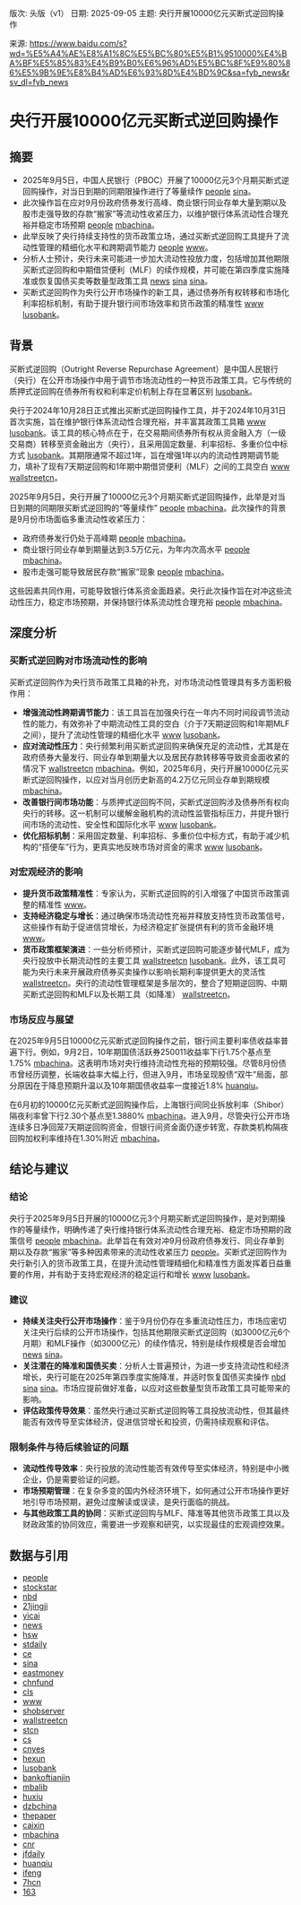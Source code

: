 版次: 头版（v1）
日期: 2025-09-05
主题: 央行开展10000亿元买断式逆回购操作

来源: https://www.baidu.com/s?wd=%E5%A4%AE%E8%A1%8C%E5%BC%80%E5%B1%9510000%E4%BA%BF%E5%85%83%E4%B9%B0%E6%96%AD%E5%BC%8F%E9%80%86%E5%9B%9E%E8%B4%AD%E6%93%8D%E4%BD%9C&sa=fyb_news&rsv_dl=fyb_news

# 央行开展10000亿元买断式逆回购操作

## 摘要
*   2025年9月5日，中国人民银行（PBOC）开展了10000亿元3个月期买断式逆回购操作，对当日到期的同期限操作进行了等量续作 [people](https://vertexaisearch.cloud.google.com/grounding-api-redirect/AUZIYQGi4ILIQZHEv66-vZ-p6XNPmrxwCUOAZTDdTZva5JvAdB-_wdzx_jXpYmdFnskf1wloD4IsSZJRYEPF2uiNCT0azctbpcTa4mgObPfzX8TBz9y3g8HWgAGGawEMAxw4cijYHmTsIutg0QXIR6wB1zVFB6QFE6htKS8=) [sina](https://vertexaisearch.cloud.google.com/grounding-api-redirect/AUZIYQGT__Fzfmr-oDCrHw72UOjZNOAPLxX2fYQKBOUbGQlGhZiYN_rXT73mcguNIR5Yuljanv8nTaBohLVXKwgAu1yUHHRQUOzf_kC66T5m967aGgIofjuSkpougDFosAk0J2HNdc6JB7iuwNgFNUH5MfhRn5FFJwWNFKxM03C6wqF15w==)。
*   此次操作旨在应对9月份政府债券发行高峰、商业银行同业存单大量到期以及股市走强导致的存款“搬家”等流动性收紧压力，以维护银行体系流动性合理充裕并稳定市场预期 [people](https://vertexaisearch.cloud.google.com/grounding-api-redirect/AUZIYQGi4ILIQZHEv66-vZ-p6XNPmrxwCUOAZTDdTZva5JvAdB-_wdzx_jXpYmdFnskf1wloD4IsSZJRYEPF2uiNCT0azctbpcTa4mgObPfzX8TBz9y3g8HWgAGGawEMAxw4cijYHmTsIutg0QXIR6wB1zVFB6QFE6htKS8=) [mbachina](https://vertexaisearch.cloud.google.com/grounding-api-redirect/AUZIYQGzYPXxxZLvntlbadDKnj5IuZPEr20f4KAzF1qYVN10_DfNPxcdte7zEg2mmwszjHxW3cckW9HvcWmUW7rgMF8YOdAX1w3DG40rkxK_KctbfYoFW8QNFqOAykL136x2MND3RLIpt34av0b_QgI6)。
*   此举反映了央行持续支持性的货币政策立场，通过买断式逆回购工具提升了流动性管理的精细化水平和跨期调节能力 [people](https://vertexaisearch.cloud.google.com/grounding-api-redirect/AUZIYQGi4ILIQZHEv66-vZ-p6XNPmrxwCUOAZTDdTZva5JvAdB-_wdzx_jXpYmdFnskf1wloD4IsSZJRYEPF2uiNCT0azctbpcTa4mgObPfzX8TBz9y3g8HWgAGGawEMAxw4cijYHmTsIutg0QXIR6wB1zVFB6QFE6htKS8=) [www](https://vertexaisearch.cloud.google.com/grounding-api-redirect/AUZIYQGQXnGeTWhOR3XHdFBtqJCOlKpQg8XWJp7VqIUlkLE0ioWR6p6dIRR9y_vqJWzo_p3RoYP1zgGw3kAMfICeTnjm86Exlgc1NOiDLzn6W77Y54NNiYxm_8juVBZ3DhjlOg5jjRFc7hM8OFkXjfb1J2D7)。
*   分析人士预计，央行未来可能进一步加大流动性投放力度，包括增加其他期限买断式逆回购和中期借贷便利（MLF）的续作规模，并可能在第四季度实施降准或恢复国债买卖等数量型政策工具 [news](https://vertexaisearch.cloud.google.com/grounding-api-redirect/AUZIYQHLi3gRHxSPHBkDw6V55STwqB-wKfki4GnGDAc8h5f_f6_u3VuczHAc1_zII1J0ZE7HnRV1TYIZ75JLNMNvTwJSKJjjWP2G7sl8RSNqGkwWUDr3nVGofpSRUtCIzUBydFUm-FCyTRj0H-igLuSkOsb2msz98EfK6UAcHUMQRuOAvVsfq4I=) [sina](https://vertexaisearch.cloud.google.com/grounding-api-redirect/AUZIYQGT__Fzfmr-oDCrHw72UOjZNOAPLxX2fYQKBOUbGQlGhZiYN_rXT73mcguNIR5Yuljanv8nTaBohLVXKwgAu1yUHHRQUOzf_kC66T5m967aGgIofjuSkpougDFosAk0J2HNdc6JB7iuwNgFNUH5MfhRn5FFJwWNFKxM03C6wqF15w==) [sina](https://vertexaisearch.cloud.google.com/grounding-api-redirect/AUZIYQHkF0hDMqnX2Mv_kRgJT6ldVHFhi6kudkyZGKlO-ZDmkDJ2vWlonbsY2bwQFxICQfWcXOZBxZcsQrnS3m7iK17pmk44K-AxY9xc5d7tZ-5DdExo9mqJ06mY5CxvIQ7N8VYV9lraBVNc43FNE0xU5zYY66kr0IadeNknVFMBJWiRoxXDqMkhYVGrGIhUhZ3qyOic3v6k66pclupI0IOVCfrnrxf91ZtjDjs3FyWRKQTsKniHKnUiS5uDmm63MCuCrBo=)。
*   买断式逆回购作为央行公开市场操作的新工具，通过债券所有权转移和市场化利率招标机制，有助于提升银行间市场效率和货币政策的精准性 [www](https://vertexaisearch.cloud.google.com/grounding-api-redirect/AUZIYQGQXnGeTWhOR3XHdFBtqJCOlKpQg8XWJp7VqIUlkLE0ioWR6p6dIRR9y_vqJWzo_p3RoYP1zgGw3kAMfICeTnjm86Exlgc1NOiDLzn6W77Y54NNiYxm_8juVBZ3DhjlOg5jjRFc7hM8OFkXjfb1J2D7) [lusobank](https://vertexaisearch.cloud.google.com/grounding-api-redirect/AUZIYQGkqjicIyHSGCi2Pgt5QeMfSONk6AJcwJ8rtOL7X7YfARRRb7RfAYp16sn0nSyK3ayCOjuuH8AYTvcmGNVRmwuQ-w1GPaNvPNARHTexYXHEOFkkaxOhS2NoMTHqD8BV7dyl_iGVIJTWyXUKNhQurAe9r2-a7LFPY08C)。

## 背景
买断式逆回购（Outright Reverse Repurchase Agreement）是中国人民银行（央行）在公开市场操作中用于调节市场流动性的一种货币政策工具。它与传统的质押式逆回购在债券所有权和利率定价机制上存在显著区别 [lusobank](https://vertexaisearch.cloud.google.com/grounding-api-redirect/AUZIYQGkqjicIyHSGCi2Pgt5QeMfSONk6AJcwJ8rtOL7X7YfARRRb7RfAYp16sn0nSyK3ayCOjuuH8AYTvcmGNVRmwuQ-w1GPaNvPNARHTexYXHEOFkkaxOhS2NoMTHqD8BV7dyl_iGVIJTWyXUKNhQurAe9r2-a7LFPY08C)。

央行于2024年10月28日正式推出买断式逆回购操作工具，并于2024年10月31日首次实施，旨在维护银行体系流动性合理充裕，并丰富其政策工具箱 [www](https://vertexaisearch.cloud.google.com/grounding-api-redirect/AUZIYQGQXnGeTWhOR3XHdFBtqJCOlKpQg8XWJp7VqIUlkLE0ioWR6p6dIRR9y_vqJWzo_p3RoYP1zgGw3kAMfICeTnjm86Exlgc1NOiDLzn6W77Y54NNiYxm_8juVBZ3DhjlOg5jjRFc7hM8OFkXjfb1J2D7) [lusobank](https://vertexaisearch.cloud.google.com/grounding-api-redirect/AUZIYQGkqjicIyHSGCi2Pgt5QeMfSONk6AJcwJ8rtOL7X7YfARRRb7RfAYp16sn0nSyK3ayCOjuuH8AYTvcmGNVRmwuQ-w1GPaNvPNARHTexYXHEOFkkaxOhS2NoMTHqD8BV7dyl_iGVIJTWyXUKNhQurAe9r2-a7LFPY08C)。该工具的核心特点在于，在交易期间债券所有权从资金融入方（一级交易商）转移至资金融出方（央行），且采用固定数量、利率招标、多重价位中标方式 [lusobank](https://vertexaisearch.cloud.google.com/grounding-api-redirect/AUZIYQGkqjicIyHSGCi2Pgt5QeMfSONk6AJcwJ8rtOL7X7YfARRRb7RfAYp16sn0nSyK3ayCOjuuH8AYTvcmGNVRmwuQ-w1GPaNvPNARHTexYXHEOFkkaxOhS2NoMTHqD8BV7dyl_iGVIJTWyXUKNhQurAe9r2-a7LFPY08C)。其期限通常不超过1年，旨在增强1年以内的流动性跨期调节能力，填补了现有7天期逆回购和1年期中期借贷便利（MLF）之间的工具空白 [www](https://vertexaisearch.cloud.google.com/grounding-api-redirect/AUZIYQGQXnGeTWhOR3XHdFBtqJCOlKpQg8XWJp7VqIUlkLE0ioWR6p6dIRR9y_vqJWzo_p3RoYP1zgGw3kAMfICeTnjm86Exlgc1NOiDLzn6W77Y54NNiYxm_8juVBZ3DhjlOg5jjRFc7hM8OFkXjfb1J2D7) [wallstreetcn](https://vertexaisearch.cloud.google.com/grounding-api-redirect/AUZIYQGNfPzudJOExWZQKIRrLACTCYgdUN03-lL56-f1bVgMqq2SOMeRnrhwGgUrV2CxxWP0Bkz8VOhFSruyaFXMIjFImwAfpj8imNcgk3JBzXX9byr_33ghPi176ht-v2EE3vqH6xcf)。

2025年9月5日，央行开展了10000亿元3个月期买断式逆回购操作，此举是对当日到期的同期限买断式逆回购的“等量续作” [people](https://vertexaisearch.cloud.google.com/grounding-api-redirect/AUZIYQGi4ILIQZHEv66-vZ-p6XNPmrxwCUOAZTDdTZva5JvAdB-_wdzx_jXpYmdFnskf1wloD4IsSZJRYEPF2uiNCT0azctbpcTa4mgObPfzX8TBz9y3g8HWgAGGawEMAxw4cijYHmTsIutg0QXIR6wB1zVFB6QFE6htKS8=) [mbachina](https://vertexaisearch.cloud.google.com/grounding-api-redirect/AUZIYQGzYPXxxZLvntlbadDKnj5IuZPEr20f4KAzF1qYVN10_DfNPxcdte7zEg2mmwszjHxW3cckW9HvcWmUW7rgMF8YOdAX1w3DG40rkxK_KctbfYoFW8QNFqOAykL136x2MND3RLIpt34av0b_QgI6)。此次操作的背景是9月份市场面临多重流动性收紧压力：
*   政府债券发行仍处于高峰期 [people](https://vertexaisearch.cloud.google.com/grounding-api-redirect/AUZIYQGi4ILIQZHEv66-vZ-p6XNPmrxwCUOAZTDdTZva5JvAdB-_wdzx_jXpYmdFnskf1wloD4IsSZJRYEPF2uiNCT0azctbpcTa4mgObPfzX8TBz9y3g8HWgAGGawEMAxw4cijYHmTsIutg0QXIR6wB1zVFB6QFE6htKS8=) [mbachina](https://vertexaisearch.cloud.google.com/grounding-api-redirect/AUZIYQGzYPXxxZLvntlbadDKnj5IuZPEr20f4KAzF1qYVN10_DfNPxcdte7zEg2mmwszjHxW3cckW9HvcWmUW7rgMF8YOdAX1w3DG40rkxK_KctbfYoFW8QNFqOAykL136x2MND3RLIpt34av0b_QgI6)。
*   商业银行同业存单到期量达到3.5万亿元，为年内次高水平 [people](https://vertexaisearch.cloud.google.com/grounding-api-redirect/AUZIYQGi4ILIQZHEv66-vZ-p6XNPmrxwCUOAZTDdTZva5JvAdB-_wdzx_jXpYmdFnskf1wloD4IsSZJRYEPF2uiNCT0azctbpcTa4mgObPfzX8TBz9y3g8HWgAGGawEMAxw4cijYHmTsIutg0QXIR6wB1zVFB6QFE6htKS8=) [mbachina](https://vertexaisearch.cloud.google.com/grounding-api-redirect/AUZIYQGzYPXxxZLvntlbadDKnj5IuZPEr20f4KAzF1qYVN10_DfNPxcdte7zEg2mmwszjHxW3cckW9HvcWmUW7rgMF8YOdAX1w3DG40rkxK_KctbfYoFW8QNFqOAykL136x2MND3RLIpt34av0b_QgI6)。
*   股市走强可能导致居民存款“搬家”现象 [people](https://vertexaisearch.cloud.google.com/grounding-api-redirect/AUZIYQGi4ILIQZHEv66-vZ-p6XNPmrxwCUOAZTDdTZva5JvAdB-_wdzx_jXpYmdFnskf1wloD4IsSZJRYEPF2uiNCT0azctbpcTa4mgObPfzX8TBz9y3g8HWgAGGawEMAxw4cijYHmTsIutg0QXIR6wB1zVFB6QFE6htKS8=) [mbachina](https://vertexaisearch.cloud.google.com/grounding-api-redirect/AUZIYQGzYPXxxZLvntlbadDKnj5IuZPEr20f4KAzF1qYVN10_DfNPxcdte7zEg2mmwszjHxW3cckW9HvcWmUW7rgMF8YOdAX1w3DG40rkxK_KctbfYoFW8QNFqOAykL136x2MND3RLIpt34av0b_QgI6)。

这些因素共同作用，可能导致银行体系资金面趋紧。央行此次操作旨在对冲这些流动性压力，稳定市场预期，并保持银行体系流动性合理充裕 [people](https://vertexaisearch.cloud.google.com/grounding-api-redirect/AUZIYQGi4ILIQZHEv66-vZ-p6XNPmrxwCUOAZTDdTZva5JvAdB-_wdzx_jXpYmdFnskf1wloD4IsSZJRYEPF2uiNCT0azctbpcTa4mgObPfzX8TBz9y3g8HWgAGGawEMAxw4cijYHmTsIutg0QXIR6wB1zVFB6QFE6htKS8=) [mbachina](https://vertexaisearch.cloud.google.com/grounding-api-redirect/AUZIYQGzYPXxxZLvntlbadDKnj5IuZPEr20f4KAzF1qYVN10_DfNPxcdte7zEg2mmwszjHxW3cckW9HvcWmUW7rgMF8YOdAX1w3DG40rkxK_KctbfYoFW8QNFqOAykL136x2MND3RLIpt34av0b_QgI6)。

## 深度分析
### 买断式逆回购对市场流动性的影响
买断式逆回购作为央行货币政策工具箱的补充，对市场流动性管理具有多方面积极作用：
*   **增强流动性跨期调节能力**：该工具旨在加强央行在一年内不同时间段调节流动性的能力，有效弥补了中期流动性工具的空白（介于7天期逆回购和1年期MLF之间），提升了流动性管理的精细化水平 [www](https://vertexaisearch.cloud.google.com/grounding-api-redirect/AUZIYQGQXnGeTWhOR3XHdFBtqJCOlKpQg8XWJp7VqIUlkLE0ioWR6p6dIRR9y_vqJWzo_p3RoYP1zgGw3kAMfICeTnjm86Exlgc1NOiDLzn6W77Y54NNiYxm_8juVBZ3DhjlOg5jjRFc7hM8OFkXjfb1J2D7) [lusobank](https://vertexaisearch.cloud.google.com/grounding-api-redirect/AUZIYQGkqjicIyHSGCi2Pgt5QeMfSONk6AJcwJ8rtOL7X7YfARRRb7RfAYp16sn0nSyK3ayCOjuuH8AYTvcmGNVRmwuQ-w1GPaNvPNARHTexYXHEOFkkaxOhS2NoMTHqD8BV7dyl_iGVIJTWyXUKNhQurAe9r2-a7LFPY08C)。
*   **应对流动性压力**：央行频繁利用买断式逆回购来确保充足的流动性，尤其是在政府债券大量发行、同业存单到期量大以及居民存款转移等导致资金面收紧的情况下 [wallstreetcn](https://vertexaisearch.cloud.google.com/grounding-api-redirect/AUZIYQHSaVuqwvXeaqdz0Y9NY-sedVgc3GOyPlXKU-D5ZwxmiJ8av3-K_YXmKo3j325hN4JubjmutP5AhTSrZuX5BNXCT7040Z_YKCGlVh27MjgeqSX7eD4uhbNRXS7S7LW1txtVXKv7) [mbachina](https://vertexaisearch.cloud.google.com/grounding-api-redirect/AUZIYQGzYPXxxZLvntlbadDKnj5IuZPEr20f4KAzF1qYVN10_DfNPxcdte7zEg2mmwszjHxW3cckW9HvcWmUW7rgMF8YOdAX1w3DG40rkxK_KctbfYoFW8QNFqOAykL136x2MND3RLIpt34av0b_QgI6)。例如，2025年6月，央行开展10000亿元买断式逆回购操作，以应对当月创历史新高的4.2万亿元同业存单到期规模 [mbachina](https://vertexaisearch.cloud.google.com/grounding-api-redirect/AUZIYQGzYPXxxZLvntlbadDKnj5IuZPEr20f4KAzF1qYVN10_DfNPxcdte7zEg2mmwszjHxW3cckW9HvcWmUW7rgMF8YOdAX1w3DG40rkxK_KctbfYoFW8QNFqOAykL136x2MND3RLIpt34av0b_QgI6)。
*   **改善银行间市场功能**：与质押式逆回购不同，买断式逆回购涉及债券所有权向央行的转移。这一机制可以缓解金融机构的流动性监管指标压力，并提升银行间市场的流动性、安全性和国际化水平 [www](https://vertexaisearch.cloud.google.com/grounding-api-redirect/AUZIYQGQXnGeTWhOR3XHdFBtqJCOlKpQg8XWJp7VqIUlkLE0ioWR6p6dIRR9y_vqJWzo_p3RoYP1zgGw3kAMfICeTnjm86Exlgc1NOiDLzn6W77Y54NNiYxm_8juVBZ3DhjlOg5jjRFc7hM8OFkXjfb1J2D7) [lusobank](https://vertexaisearch.cloud.google.com/grounding-api-redirect/AUZIYQGkqjicIyHSGCi2Pgt5QeMfSONk6AJcwJ8rtOL7X7YfARRRb7RfAYp16sn0nSyK3ayCOjuuH8AYTvcmGNVRmwuQ-w1GPaNvPNARHTexYXHEOFkkaxOhS2NoMTHqD8BV7dyl_iGVIJTWyXUKNhQurAe9r2-a7LFPY08C)。
*   **优化招标机制**：采用固定数量、利率招标、多重价位中标方式，有助于减少机构的“搭便车”行为，更真实地反映市场对资金的需求 [www](https://vertexaisearch.cloud.google.com/grounding-api-redirect/AUZIYQGQXnGeTWhOR3XHdFBtqJCOlKpQg8XWJp7VqIUlkLE0ioWR6p6dIRR9y_vqJWzo_p3RoYP1zgGw3kAMfICeTnjm86Exlgc1NOiDLzn6W77Y54NNiYxm_8juVBZ3DhjlOg5jjRFc7hM8OFkXjfb1J2D7) [lusobank](https://vertexaisearch.cloud.google.com/grounding-api-redirect/AUZIYQGkqjicIyHSGCi2Pgt5QeMfSONk6AJcwJ8rtOL7X7YfARRRb7RfAYp16sn0nSyK3ayCOjuuH8AYTvcmGNVRmwuQ-w1GPaNvPNARHTexYXHEOFkkaxOhS2NoMTHqD8BV7dyl_iGVIJTWyXUKNhQurAe9r2-a7LFPY08C)。

### 对宏观经济的影响
*   **提升货币政策精准性**：专家认为，买断式逆回购的引入增强了中国货币政策调整的精准性 [www](https://vertexaisearch.cloud.google.com/grounding-api-redirect/AUZIYQGQXnGeTWhOR3XHdFBtqJCOlKpQg8XWJp7VqIUlkLE0ioWR6p6dIRR9y_vqJWzo_p3RoYP1zgGw3kAMfICeTnjm86Exlgc1NOiDLzn6W77Y54NNiYxm_8juVBZ3DhjlOg5jjRFc7hM8OFkXjfb1J2D7)。
*   **支持经济稳定与增长**：通过确保市场流动性充裕并释放支持性货币政策信号，这些操作有助于促进信贷增长，为经济稳定扩张提供有利的货币金融环境 [www](https://vertexaisearch.cloud.google.com/grounding-api-redirect/AUZIYQGQXnGeTWhOR3XHdFBtqJCOlKpQg8XWJp7VqIUlkLE0ioWR6p6dIRR9y_vqJWzo_p3RoYP1zgGw3kAMfICeTnjm86Exlgc1NOiDLzn6W77Y54NNiYxm_8juVBZ3DhjlOg5jjRFc7hM8OFkXjfb1J2D7)。
*   **货币政策框架演进**：一些分析师预计，买断式逆回购可能逐步替代MLF，成为央行投放中长期流动性的主要工具 [wallstreetcn](https://vertexaisearch.cloud.google.com/grounding-api-redirect/AUZIYQHSaVuqwvXeaqdz0Y9NY-sedVgc3GOyPlXKU-D5ZwxmiJ8av3-K_YXmKo3j325hN4JubjmutP5AhTSrZuX5BNXCT7040Z_YKCGlVh27MjgeqSX7eD4uhbNRXS7S7LW1txtVXKv7) [lusobank](https://vertexaisearch.cloud.google.com/grounding-api-redirect/AUZIYQGkqjicIyHSGCi2Pgt5QeMfSONk6AJcwJ8rtOL7X7YfARRRb7RfAYp16sn0nSyK3ayCOjuuH8AYTvcmGNVRmwuQ-w1GPaNvPNARHTexYXHEOFkkaxOhS2NoMTHqD8BV7dyl_iGVIJTWyXUKNhQurAe9r2-a7LFPY08C)。此外，该工具可能为央行未来开展政府债券买卖操作以影响长期利率提供更大的灵活性 [wallstreetcn](https://vertexaisearch.cloud.google.com/grounding-api-redirect/AUZIYQHSaVuqwvXeaqdz0Y9NY-sedVgc3GOyPlXKU-D5ZwxmiJ8av3-K_YXmKo3j325hN4JubjmutP5AhTSrZuX5BNXCT7040Z_YKCGlVh27MjgeqSX7eD4uhbNRXS7S7LW1txtVXKv7)。央行的流动性管理框架是多层次的，整合了短期逆回购、中期买断式逆回购和MLF以及长期工具（如降准） [wallstreetcn](https://vertexaisearch.cloud.google.com/grounding-api-redirect/AUZIYQHSaVuqwvXeaqdz0Y9NY-sedVgc3GOyPlXKU-D5ZwxmiJ8av3-K_YXmKo3j325hN4JubjmutP5AhTSrZuX5BNXCT7040Z_YKCGlVh27MjgeqSX7eD4uhbNRXS7S7LW1txtVXKv7)。

### 市场反应与展望
在2025年9月5日10000亿元买断式逆回购操作之前，银行间主要利率债收益率普遍下行。例如，9月2日，10年期国债活跃券250011收益率下行1.75个基点至1.75% [mbachina](https://vertexaisearch.cloud.google.com/grounding-api-redirect/AUZIYQGzYPXxxZLvntlbadDKnj5IuZPEr20f4KAzF1qYVN10_DfNPxcdte7zEg2mmwszjHxW3cckW9HvcWmUW7rgMF8YOdAX1w3DG40rkxK_KctbfYoFW8QNFqOAykL136x2MND3RLIpt34av0b_QgI6)。这表明市场对央行维持流动性充裕的预期较强。尽管8月份债市曾经历调整，长端收益率大幅上行，但进入9月，市场呈现股债“双牛”局面，部分原因在于降息预期升温以及10年期国债收益率一度接近1.8% [huanqiu](https://vertexaisearch.cloud.google.com/grounding-api-redirect/AUZIYQHQi9TBPw9iLCaQGjf4Sm12Eu6n_Hy-PX8505ZDRvri16t_oKC-8XJsh_W-4dYLOBJ36flj9O5ROUlpDDR_jXVI0QLSs9wj2nTAoYjYpun50QPpfXeQPWfTVdvaSn_pbKu-v0jrD7f2xV4=)。

在6月初的10000亿元买断式逆回购操作后，上海银行间同业拆放利率（Shibor）隔夜利率曾下行2.30个基点至1.3880% [mbachina](https://vertexaisearch.cloud.google.com/grounding-api-redirect/AUZIYQGzYPXxxZLvntlbadDKnj5IuZPEr20f4KAzF1qYVN10_DfNPxcdte7zEg2mmwszjHxW3cckW9HvcWmUW7rgMF8YOdAX1w3DG40rkxK_KctbfYoFW8QNFqOAykL136x2MND3RLIpt34av0b_QgI6)。进入9月，尽管央行公开市场连续多日净回笼7天期逆回购资金，但银行间资金面仍逐步转宽，存款类机构隔夜回购加权利率维持在1.30%附近 [mbachina](https://vertexaisearch.cloud.google.com/grounding-api-redirect/AUZIYQGzYPXxxZLvntlbadDKnj5IuZPEr20f4KAzF1qYVN10_DfNPxcdte7zEg2mmwszjHxW3cckW9HvcWmUW7rgMF8YOdAX1w3DG40rkxK_KctbfYoFW8QNFqOAykL136x2MND3RLIpt34av0b_QgI6)。

## 结论与建议
### 结论
央行于2025年9月5日开展的10000亿元3个月期买断式逆回购操作，是对到期操作的等量续作，明确传递了央行维持银行体系流动性合理充裕、稳定市场预期的政策信号 [people](https://vertexaisearch.cloud.google.com/grounding-api-redirect/AUZIYQGi4ILIQZHEv66-vZ-p6XNPmrxwCUOAZTDdTZva5JvAdB-_wdzx_jXpYmdFnskf1wloD4IsSZJRYEPF2uiNCT0azctbpcTa4mgObPfzX8TBz9y3g8HWgAGGawEMAxw4cijYHmTsIutg0QXIR6wB1zVFB6QFE6htKS8=) [mbachina](https://vertexaisearch.cloud.google.com/grounding-api-redirect/AUZIYQGzYPXxxZLvntlbadDKnj5IuZPEr20f4KAzF1qYVN10_DfNPxcdte7zEg2mmwszjHxW3cckW9HvcWmUW7rgMF8YOdAX1w3DG40rkxK_KctbfYoFW8QNFqOAykL136x2MND3RLIpt34av0b_QgI6)。此举旨在有效对冲9月份政府债券发行、同业存单到期以及存款“搬家”等多种因素带来的流动性收紧压力 [people](https://vertexaisearch.cloud.google.com/grounding-api-redirect/AUZIYQGi4ILIQZHEv66-vZ-p6XNPmrxwCUOAZTDdTZva5JvAdB-_wdzx_jXpYmdFnskf1wloD4IsSZJRYEPF2uiNCT0azctbpcTa4mgObPfzX8TBz9y3g8HWgAGGawEMAxw4cijYHmTsIutg0QXIR6wB1zVFB6QFE6htKS8=)。买断式逆回购作为央行新引入的货币政策工具，在提升流动性管理精细化和精准性方面发挥着日益重要的作用，并有助于支持宏观经济的稳定运行和增长 [www](https://vertexaisearch.cloud.google.com/grounding-api-redirect/AUZIYQGQXnGeTWhOR3XHdFBtqJCOlKpQg8XWJp7VqIUlkLE0ioWR6p6dIRR9y_vqJWzo_p3RoYP1zgGw3kAMfICeTnjm86Exlgc1NOiDLzn6W77Y54NNiYxm_8juVBZ3DhjlOg5jjRFc7hM8OFkXjfb1J2D7) [lusobank](https://vertexaisearch.cloud.google.com/grounding-api-redirect/AUZIYQGkqjicIyHSGCi2Pgt5QeMfSONk6AJcwJ8rtOL7X7YfARRRb7RfAYp16sn0nSyK3ayCOjuuH8AYTvcmGNVRmwuQ-w1GPaNvPNARHTexYXHEOFkkaxOhS2NoMTHqD8BV7dyl_iGVIJTWyXUKNhQurAe9r2-a7LFPY08C)。

### 建议
*   **持续关注央行公开市场操作**：鉴于9月份仍存在多重流动性压力，市场应密切关注央行后续的公开市场操作，包括其他期限买断式逆回购（如3000亿元6个月期）和MLF操作（如3000亿元）的续作情况，特别是续作规模是否会增加 [news](https://vertexaisearch.cloud.google.com/grounding-api-redirect/AUZIYQHLi3gRHxSPHBkDw6V55STwqB-wKfki4GnGDAc8h5f_f6_u3VuczHAc1_zII1J0ZE7HnRV1TYIZ75JLNMNvTwJSKJjjWP2G7sl8RSNqGkwWUDr3nVGofpSRUtCIzUBydFUm-FCyTRj0H-igLuSkOsb2msz98EfK6UAcHUMQRuOAvVsfq4I=) [sina](https://vertexaisearch.cloud.google.com/grounding-api-redirect/AUZIYQGT__Fzfmr-oDCrHw72UOjZNOAPLxX2fYQKBOUbGQlGhZiYN_rXT73mcguNIR5Yuljanv8nTaBohLVXKwgAu1yUHHRQUOzf_kC66T5m967aGgIofjuSkpougDFosAk0J2HNdc6JB7iuwNgFNUH5MfhRn5FFJwWNFKxM03C6wqF15w==)。
*   **关注潜在的降准和国债买卖**：分析人士普遍预计，为进一步支持流动性和经济增长，央行可能在2025年第四季度实施降准，并适时恢复国债买卖操作 [nbd](https://vertexaisearch.cloud.google.com/grounding-api-redirect/AUZIYQFVS5M9IpMr3xaYfncKJWaNGwn0tZiYtwOH2N3jtMoG7Of7AelXSwsZCRDipQkXGz4_wJjQG5-vUdjE97bjjhWbo1AXp2Wsk5fxLzU5Sr0cM7Gkq-StBQbyKWk8ql7bwEXS7xsQWJqrKw9M4UFu8PkW-wo=) [sina](https://vertexaisearch.cloud.google.com/grounding-api-redirect/AUZIYQGT__Fzfmr-oDCrHw72UOjZNOAPLxX2fYQKBOUbGQlGhZiYN_rXT73mcguNIR5Yuljanv8nTaBohLVXKwgAu1yUHHRQUOzf_kC66T5m967aGgIofjuSkpougDFosAk0J2HNdc6JB7iuwNgFNUH5MfhRn5FFJwWNFKxM03C6wqF15w==) [sina](https://vertexaisearch.cloud.google.com/grounding-api-redirect/AUZIYQHkF0hDMqnX2Mv_kRgJT6ldVHFhi6kudkyZGKlO-ZDmkDJ2vWlonbsY2bwQFxICQfWcXOZBxZcsQrnS3m7iK17pmk44K-AxY9xc5d7tZ-5DdExo9mqJ06mY5CxvIQ7N8VYV9lraBVNc43FNE0xU5zYY66kr0IadeNknVFMBJWiRoxXDqMkhYVGrGIhUhZ3qyOic3v6k66pclupI0IOVCfrnrxf91ZtjDjs3FyWRKQTsKniHKnUiS5uDmm63MCuCrBo=)。市场应提前做好准备，以应对这些数量型货币政策工具可能带来的影响。
*   **评估政策传导效果**：虽然央行通过买断式逆回购等工具投放流动性，但其最终能否有效传导至实体经济，促进信贷增长和投资，仍需持续观察和评估。

### 限制条件与待后续验证的问题
*   **流动性传导效率**：央行投放的流动性能否有效传导至实体经济，特别是中小微企业，仍是需要验证的问题。
*   **市场预期管理**：在复杂多变的国内外经济环境下，如何通过公开市场操作更好地引导市场预期，避免过度解读或误读，是央行面临的挑战。
*   **与其他政策工具的协同**：买断式逆回购与MLF、降准等其他货币政策工具以及财政政策的协同效应，需要进一步观察和研究，以实现最佳的宏观调控效果。

## 数据与引用
*   [people](https://vertexaisearch.cloud.google.com/grounding-api-redirect/AUZIYQGi4ILIQZHEv66-vZ-p6XNPmrxwCUOAZTDdTZva5JvAdB-_wdzx_jXpYmdFnskf1wloD4IsSZJRYEPF2uiNCT0azctbpcTa4mgObPfzX8TBz9y3g8HWgAGGawEMAxw4cijYHmTsIutg0QXIR6wB1zVFB6QFE6htKS8=)
*   [stockstar](https://vertexaisearch.cloud.google.com/grounding-api-redirect/AUZIYQGQl7lHY3KOeS0nprb4gMk2JQGbWZbsvRfscJthk-BfWmsfDUoqGkagoAUHfHmdmQvkjDmWZ0D4enPdB4H87GIqaffX9Netuj2pAXBWgP_4eCJjl70AxhH46bOBwX98LtPCj1xP6s1Vrumtm1KhDA==)
*   [nbd](https://vertexaisearch.cloud.google.com/grounding-api-redirect/AUZIYQFVS5M9IpMr3xaYfncKJWaNGwn0tZiYtwOH2N3jtMoG7Of7AelXSwsZCRDipQkXGz4_wJjQG5-vUdjE97bjjhWbo1AXp2Wsk5fxLzU5Sr0cM7Gkq-StBQbyKWk8ql7bwEXS7xsQWJqrKw9M4UFu8PkW-wo=)
*   [21jingji](https://vertexaisearch.cloud.google.com/grounding-api-redirect/AUZIYQH5dlrPuW8J-_iNIRv0mox5GOEpVgNkBuxFx-L4SiMbYzGfev8mTEaXKnzkIkU6emsN38Mq8LGO3BG1pxoJRpL5tnntSMNbl7bEKphTkV3ZgqKGoQUAIx0Jy8TJ3Zr0xJvXDkoiUAZFdRjS4JRR_2QYVRtaLa58XAWWat0YdL57FVlPzlWD8oThXOg_8_T1clVO)
*   [yicai](https://vertexaisearch.cloud.google.com/grounding-api-redirect/AUZIYQEu-vePcHWVYsNZRyKACQ2QKyI3We_vuMJSfMqpWJZO1PaNwapHkSXVGKwk6Yc8glCrXC_AGTOEoPNYwYm15alXWSuYh3GFsFbQh-NTIZmm2PQ3wwdNrYi2amFktYFSATIvUbQJ)
*   [news](https://vertexaisearch.cloud.google.com/grounding-api-redirect/AUZIYQHLi3gRHxSPHBkDw6V55STwqB-wKfki4GnGDAc8h5f_f6_u3VuczHAc1_zII1J0ZE7HnRV1TYIZ75JLNMNvTwJSKJjjWP2G7sl8RSNqGkwWUDr3nVGofpSRUtCIzUBydFUm-FCyTRj0H-igLuSkOsb2msz98EfK6UAcHUMQRuOAvVsfq4I=)
*   [hsw](https://vertexaisearch.cloud.google.com/grounding-api-redirect/AUZIYQHDKXPeL-19L5YIMlcwR4F3UEpREMuhMcmKeB7kh4tl-KjnkmyewosE35b3xqMZXaK4W2haGb8G8VhjDfJlkyCgBRZyybns-xi7OiRsbtpGWR99Si6s147Dp0JxYE_ZMnyPFFkYyJFdUsNWI-QI)
*   [stdaily](https://vertexaisearch.cloud.google.com/grounding-api-redirect/AUZIYQHBa061DX-L-jiJ6iDYQskcelGiw4BQaXbJONnKIefvZ4dUNJGbLxX2a2Q7RM3ntlkvU88SEbD0lwFAwR_Q1li6sZqdmN5M-y1rTO_OymTZc3Uib9jafrsOOVjvksGOFtgfTwH4n9ruMxYzBM-rjCKWvGxD6iFxI1FImw==)
*   [ce](https://vertexaisearch.cloud.google.com/grounding-api-redirect/AUZIYQFWpOP7lDJkUxCkuyvglfh3zeV5EglYoGE5k8rjVhCTg-bcZGT_AnsNh83x_1Eanbagz6dBFOFrHnErUHXZmPnGVANx931VptIta3zNDrw4uI2X_EB9vqgBzqhh3nplkOuQWUztlKzT4FOwi2MLQRGTHI5tW5_LKpdv)
*   [sina](https://vertexaisearch.cloud.google.com/grounding-api-redirect/AUZIYQGQl7lHY3KOeS0nprb4gMk2JQGbWZbsvRfscJthk-BfWmsfDUoqGkagoAUHfHmdmQvkjDmWZ0D4enPdB4H87GIqaffX9Netuj2pAXBWgP_4eCJjl70AxhH46bOBwX98LtPCj1xP6s1Vrumtm1KhDA==0)
*   [eastmoney](https://vertexaisearch.cloud.google.com/grounding-api-redirect/AUZIYQGQl7lHY3KOeS0nprb4gMk2JQGbWZbsvRfscJthk-BfWmsfDUoqGkagoAUHfHmdmQvkjDmWZ0D4enPdB4H87GIqaffX9Netuj2pAXBWgP_4eCJjl70AxhH46bOBwX98LtPCj1xP6s1Vrumtm1KhDA==2)
*   [chnfund](https://vertexaisearch.cloud.google.com/grounding-api-redirect/AUZIYQGQl7lHY3KOeS0nprb4gMk2JQGbWZbsvRfscJthk-BfWmsfDUoqGkagoAUHfHmdmQvkjDmWZ0D4enPdB4H87GIqaffX9Netuj2pAXBWgP_4eCJjl70AxhH46bOBwX98LtPCj1xP6s1Vrumtm1KhDA==3)
*   [cls](https://vertexaisearch.cloud.google.com/grounding-api-redirect/AUZIYQGQl7lHY3KOeS0nprb4gMk2JQGbWZbsvRfscJthk-BfWmsfDUoqGkagoAUHfHmdmQvkjDmWZ0D4enPdB4H87GIqaffX9Netuj2pAXBWgP_4eCJjl70AxhH46bOBwX98LtPCj1xP6s1Vrumtm1KhDA==6)
*   [www](https://vertexaisearch.cloud.google.com/grounding-api-redirect/AUZIYQGQXnGeTWhOR3XHdFBtqJCOlKpQg8XWJp7VqIUlkLE0ioWR6p6dIRR9y_vqJWzo_p3RoYP1zgGw3kAMfICeTnjm86Exlgc1NOiDLzn6W77Y54NNiYxm_8juVBZ3DhjlOg5jjRFc7hM8OFkXjfb1J2D7)
*   [shobserver](https://vertexaisearch.cloud.google.com/grounding-api-redirect/AUZIYQHnon-m__avEVRwR6Ou8p9AOkktFmA0xjih3Z2KV3hH4Ev7cVmoKH5xOz8CChhn5UUzIyULTJ81PvnwVbCTSHrqoURvVRnNdk86kjrxZEyVVobCMVyiCfW3OCjrDfDbsq8739SAm45-86Qlkps=)
*   [wallstreetcn](https://vertexaisearch.cloud.google.com/grounding-api-redirect/AUZIYQHSaVuqwvXeaqdz0Y9NY-sedVgc3GOyPlXKU-D5ZwxmiJ8av3-K_YXmKo3j325hN4JubjmutP5AhTSrZuX5BNXCT7040Z_YKCGlVh27MjgeqSX7eD4uhbNRXS7S7LW1txtVXKv7)
*   [stcn](https://vertexaisearch.cloud.google.com/grounding-api-redirect/AUZIYQF7Vok04jy1Ql56q2Uhlxmpfk7iGoI6anosHnLyELPnN8_M4nD62K-clvlMNNYOSjp_MhETa_CLfmfjBthPnBG7VPEo-HaaGkjtHTkEMFE48D9C4d4cV2z3-y-IisrYvq8GBmbjbVlIlpJBqA==)
*   [cs](https://vertexaisearch.cloud.google.com/grounding-api-redirect/AUZIYQHnon-m__avEVRwR6Ou8p9AOkktFmA0xjih3Z2KV3hH4Ev7cVmoKH5xOz8CChhn5UUzIyULTJ81PvnwVbCTSHrqoURvVRnNdk86kjrxZEyVVobCMVyiCfW3OCjrDfDbsq8739SAm45-86Qlkps=5)
*   [cnyes](https://vertexaisearch.cloud.google.com/grounding-api-redirect/AUZIYQHnon-m__avEVRwR6Ou8p9AOkktFmA0xjih3Z2KV3hH4Ev7cVmoKH5xOz8CChhn5UUzIyULTJ81PvnwVbCTSHrqoURvVRnNdk86kjrxZEyVVobCMVyiCfW3OCjrDfDbsq8739SAm45-86Qlkps=7)
*   [hexun](https://vertexaisearch.cloud.google.com/grounding-api-redirect/AUZIYQHnon-m__avEVRwR6Ou8p9AOkktFmA0xjih3Z2KV3hH4Ev7cVmoKH5xOz8CChhn5UUzIyULTJ81PvnwVbCTSHrqoURvVRnNdk86kjrxZEyVVobCMVyiCfW3OCjrDfDbsq8739SAm45-86Qlkps=3)
*   [lusobank](https://vertexaisearch.cloud.google.com/grounding-api-redirect/AUZIYQGkqjicIyHSGCi2Pgt5QeMfSONk6AJcwJ8rtOL7X7YfARRRb7RfAYp16sn0nSyK3ayCOjuuH8AYTvcmGNVRmwuQ-w1GPaNvPNARHTexYXHEOFkkaxOhS2NoMTHqD8BV7dyl_iGVIJTWyXUKNhQurAe9r2-a7LFPY08C)
*   [bankoftianjin](https://vertexaisearch.cloud.google.com/grounding-api-redirect/AUZIYQE8ikzCaGPrAZnpxqTdfUCjO-TIxKwspoM1zCDDOMtI6ToWU85alCA_sQxQE2YNZ5j-FA2scoI9LfU9o0r2ngH_aybg2j3mRP_ndZAzR9kGK9dex0BY5UvFwLki3NpVqcEx0HNlzqU24zOojkzdzTEfGszIOT32B2WWt6QI5Q68Bk6IU9mC)
*   [mbalib](https://vertexaisearch.cloud.google.com/grounding-api-redirect/AUZIYQE5S2y61E2K-CiAs_apCah4QLyZZL7CFkmeZ6ZKXcOksRaVZQVHN1UyXsh_Z7B91nIO6ApN4IfZ4hGJzNLId8i11AEX1PeaFhUFtjtKvpfRMQEpqeUVTdCiKt4JzNVxqNOD1naFcR9l0wiq2PeTWL2IKWHHGSteNSU-Miilts6g8-PTiC8-1t96R2QP_z6udkl4VbzWJpZg)
*   [huxiu](https://vertexaisearch.cloud.google.com/grounding-api-redirect/AUZIYQHlY1eHOHzlOUJLYHAiJWPLDgg9vjL5CSUkg6ybCAeNnLTXVTrY7bWh0PfpOTig8e3BBTORsuC53gF9N_xlLoH2JeYZwKFefPFvAKTKhIRlNCWCwJnqfChEDDd50pntSl11Pj0=)
*   [dzbchina](https://vertexaisearch.cloud.google.com/grounding-api-redirect/AUZIYQHZUUPyjHruStLLVPdzURoWvBjpjRSXtMqcmC_N-4W6pM0VYW1xRYshjhjtgyMBcJxeeiiWjo3hoWnlIpqftQglFlYubaF5KAiFAajbZcIvRKjQW4uSR2bJSiaf_oJS-2dvIMO7ksIMKYusBUXX5Ju8T2GCuy6_)
*   [thepaper](https://vertexaisearch.cloud.google.com/grounding-api-redirect/AUZIYQE8ikzCaGPrAZnpxqTdfUCjO-TIxKwspoM1zCDDOMtI6ToWU85alCA_sQxQE2YNZ5j-FA2scoI9LfU9o0r2ngH_aybg2j3mRP_ndZAzR9kGK9dex0BY5UvFwLki3NpVqcEx0HNlzqU24zOojkzdzTEfGszIOT32B2WWt6QI5Q68Bk6IU9mC1)
*   [caixin](https://vertexaisearch.cloud.google.com/grounding-api-redirect/AUZIYQE8ikzCaGPrAZnpxqTdfUCjO-TIxKwspoM1zCDDOMtI6ToWU85alCA_sQxQE2YNZ5j-FA2scoI9LfU9o0r2ngH_aybg2j3mRP_ndZAzR9kGK9dex0BY5UvFwLki3NpVqcEx0HNlzqU24zOojkzdzTEfGszIOT32B2WWt6QI5Q68Bk6IU9mC3)
*   [mbachina](https://vertexaisearch.cloud.google.com/grounding-api-redirect/AUZIYQGzYPXxxZLvntlbadDKnj5IuZPEr20f4KAzF1qYVN10_DfNPxcdte7zEg2mmwszjHxW3cckW9HvcWmUW7rgMF8YOdAX1w3DG40rkxK_KctbfYoFW8QNFqOAykL136x2MND3RLIpt34av0b_QgI6)
*   [cnr](https://vertexaisearch.cloud.google.com/grounding-api-redirect/AUZIYQEwrJ9A4PCDaN4alAwzGjDrSzalzR_U4x-lm6ac6sAk8jbEq5VROxaX9EE6IXM0vNbvPAVMcGMJgokgmVjQbghJotC92voG1qAGmepIOLoAVv5t9ES8BFAgBLPaU3BBV65xgZaNxSBwf8EF6R_xAC2GKC_Y8_7OY8l8)
*   [jfdaily](https://vertexaisearch.cloud.google.com/grounding-api-redirect/AUZIYQFOPUmM-WK_GCs5DNQlRjlJn9FvjpFHZHJrkgRyLh9ZqBx7EB1YU-tBWjKKWNzXUy0E2WMRKLulFWf-xZ98bw49ISWMbkKX5BIS2gHwp0K0_clk5p9RIF8aNxOF5bYnY-vUaPvJGz1Q)
*   [huanqiu](https://vertexaisearch.cloud.google.com/grounding-api-redirect/AUZIYQHQi9TBPw9iLCaQGjf4Sm12Eu6n_Hy-PX8505ZDRvri16t_oKC-8XJsh_W-4dYLOBJ36flj9O5ROUlpDDR_jXVI0QLSs9wj2nTAoYjYpun50QPpfXeQPWfTVdvaSn_pbKu-v0jrD7f2xV4=)
*   [ifeng](https://vertexaisearch.cloud.google.com/grounding-api-redirect/AUZIYQEwrJ9A4PCDaN4alAwzGjDrSzalzR_U4x-lm6ac6sAk8jbEq5VROxaX9EE6IXM0vNbvPAVMcGMJgokgmVjQbghJotC92voG1qAGmepIOLoAVv5t9ES8BFAgBLPaU3BBV65xgZaNxSBwf8EF6R_xAC2GKC_Y8_7OY8l80)
*   [7hcn](https://vertexaisearch.cloud.google.com/grounding-api-redirect/AUZIYQEwrJ9A4PCDaN4alAwzGjDrSzalzR_U4x-lm6ac6sAk8jbEq5VROxaX9EE6IXM0vNbvPAVMcGMJgokgmVjQbghJotC92voG1qAGmepIOLoAVv5t9ES8BFAgBLPaU3BBV65xgZaNxSBwf8EF6R_xAC2GKC_Y8_7OY8l86)
*   [163](https://vertexaisearch.cloud.google.com/grounding-api-redirect/AUZIYQEwrJ9A4PCDaN4alAwzGjDrSzalzR_U4x-lm6ac6sAk8jbEq5VROxaX9EE6IXM0vNbvPAVMcGMJgokgmVjQbghJotC92voG1qAGmepIOLoAVv5t9ES8BFAgBLPaU3BBV65xgZaNxSBwf8EF6R_xAC2GKC_Y8_7OY8l82)